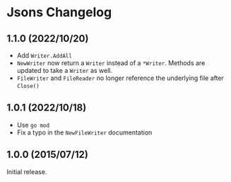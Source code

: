 # Jsons Changelog

## 1.1.0 (2022/10/20)

* Add `Writer.AddAll`
* `NewWriter` now return a `Writer` instead of a `*Writer`. Methods are updated to take a `Writer` as well.
* `FileWriter` and `FileReader` no longer reference the underlying file after `Close()`

## 1.0.1 (2022/10/18)

* Use `go mod`
* Fix a typo in the `NewFileWriter` documentation

## 1.0.0 (2015/07/12)

Initial release.
